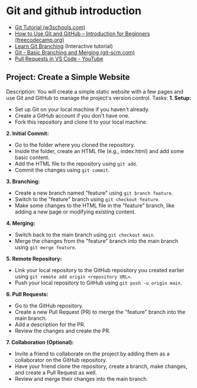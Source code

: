 # Git and github introduction

- [Git Tutorial (w3schools.com)](https://www.w3schools.com/git/default.asp)
- [How to Use Git and GitHub – Introduction for Beginners (freecodecamp.org)](https://www.freecodecamp.org/news/introduction-to-git-and-github/)
- [Learn Git Branching](https://learngitbranching.js.org/) (Interactive tutorial)
- [Git - Basic Branching and Merging (git-scm.com)](https://git-scm.com/book/en/v2/Git-Branching-Basic-Branching-and-Merging)
- [Pull Requests in VS Code - YouTube](https://www.youtube.com/watch?v=LdSwWxVzUpo)

## Project: Create a Simple Website

Description: You will create a simple static website with a few pages and use Git and GitHub to manage the project's version control.
Tasks:
**1. Setup:**

- Set up Git on your local machine if you haven't already.
- Create a GitHub account if you don't have one.
- Fork this repository and clone it to your local machine.

**2. Initial Commit:**

- Go to the folder where you cloned the repository.
- Inside the folder, create an HTML file (e.g., index.html) and add some basic content.
- Add the HTML file to the repository using `git add`.
- Commit the changes using `git commit`.

**3. Branching:**

- Create a new branch named "feature" using `git branch feature`.
- Switch to the "feature" branch using `git checkout feature`.
- Make some changes to the HTML file in the "feature" branch, like adding a new page or modifying existing content.

**4. Merging:**

- Switch back to the main branch using `git checkout main`.
- Merge the changes from the "feature" branch into the main branch using `git merge feature`.

**5. Remote Repository:**

- Link your local repository to the GitHub repository you created earlier using `git remote add origin <repository URL>`.
- Push your local repository to GitHub using `git push -u origin main`.

**6. Pull Requests:**

- Go to the GitHub repository.
- Create a new Pull Request (PR) to merge the "feature" branch into the main branch.
- Add a description for the PR.
- Review the changes and create the PR.

**7. Collaboration (Optional):**

- Invite a friend to collaborate on the project by adding them as a collaborator on the GitHub repository.
- Have your friend clone the repository, create a branch, make changes, and create a Pull Request as well.
- Review and merge their changes into the main branch.
